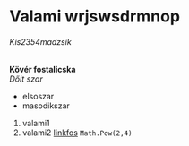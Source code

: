 # Valami wrjswsdrmnop  
###### Kis2354madzsik  
**Kövér fostalicska**  
*Dőlt szar*  
- elsoszar  
- masodikszar  
1. valami1
2. valami2
[linkfos](https://www.oamkft.hu/hu/kezdolap/karrier-es-kepzes/allaskeresoknek)
`Math.Pow(2,4)`
